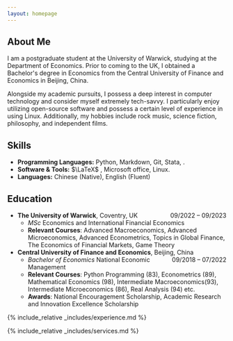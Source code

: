 ```yaml
---
layout: homepage
---
```


## About Me

I am a postgraduate student at the University of Warwick, studying at the Department of Economics. Prior to coming to the UK, I obtained a Bachelor's degree in Economics from the Central University of Finance and Economics in Beijing, China. 

Alongside my academic pursuits, I possess a deep interest in computer technology and consider myself extremely tech-savvy. I particularly enjoy utilizing open-source software and possess a certain level of experience in using Linux. Additionally, my hobbies include rock music, science fiction, philosophy, and independent films.

## Skills

- **Programming Languages:** <i class="fab fa-python"></i> Python, <i class="fab fa-markdown"></i> Markdown, <i class="fab fa-git-alt"></i> Git, Stata, <i class="fab fa-r-project"></i>.
- **Software & Tools:** $\LaTeX$ , <i class="fab fa-microsoft"></i> Microsoft office, <i class="fab fa-linux"></i> Linux.
- **Languages:** Chinese (Native), English (Fluent) 

## Education

- **The University of Warwick**, Coventry, UK <span style="float:right">09/2022 – 09/2023</span>
  - *MSc* Economics and International Financial Economics
  - **Relevant Courses**: Advanced Macroeconomics, Advanced Microeconomics, Advanced Econometrics, Topics in Global Finance, The Economics of Financial Markets, Game Theory
- **Central University of Finance and Economics**, Beijing, China <span style="float:right">09/2018 – 07/2022</span>
   - *Bachelor of Economics* National Economic Management
   - **Relevant Courses**: Python Programming (83), Econometrics (89), Mathematical Economics (98), Intermediate Macroeconomics(93), Intermediate Microeconomics (86), Real Analysis (94) etc.
   - **Awards**: National Encouragement Scholarship, Academic Research and Innovation Excellence Scholarship

{% include_relative _includes/experience.md %}

{% include_relative _includes/services.md %}

